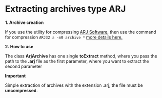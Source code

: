 # Extracting archives type ARJ

**1. Archive creation**

If you use the utility for compressing [ARJ Software](http://www.arjsoftware.com/files.htm), then use the command for compression ``ARJ32 a -m0 archive *``
  [more details here.](https://www.mankier.com/1/arj)

**2. How to use**

The class **ArjArchive** has one single **toExtract** method,
where you pass the path to the **.arj** file as the first parameter, where you want to extract the second parameter

**Important**    

Simple extraction of archives with the extension .arj, the file must be **uncompressed**.
